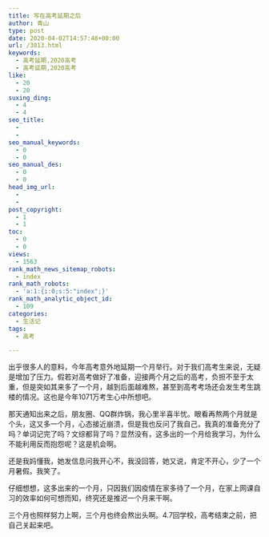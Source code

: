 ```yaml
---
title: 写在高考延期之后
author: 青山
type: post
date: 2020-04-02T14:57:48+00:00
url: /3013.html
keywords:
  - 高考延期,2020高考
  - 高考延期,2020高考
like:
  - 20
  - 20
suxing_ding:
  - 4
  - 4
seo_title:
  - 
  - 
seo_manual_keywords:
  - 0
  - 0
seo_manual_des:
  - 0
  - 0
head_img_url:
  - 
  - 
post_copyright:
  - 1
  - 1
toc:
  - 0
  - 0
views:
  - 1563
rank_math_news_sitemap_robots:
  - index
rank_math_robots:
  - 'a:1:{i:0;s:5:"index";}'
rank_math_analytic_object_id:
  - 109
categories:
  - 生活记
tags:
  - 高考

---
```

出乎很多人的意料，今年高考意外地延期一个月举行。对于我们高考生来说，无疑是增加了压力。假若对高考做好了准备，迎接两个月之后的高考，负担不至于太重，但是突如其来多了一个月，越到后面越难熬，甚至到高考考场还会发生考生跳楼的情况。这也是今年1071万考生心中所想吧。

那天通知出来之后，朋友圈、QQ群炸锅，我心里半喜半忧。眼看再熬两个月就是个头，这又多一个月，心态接近崩溃，但是我也反问了我自己，我真的准备充分了吗？单词记完了吗？文综都背了吗？显然没有，这多出的一个月给我学习，为什么不能利用反而抱怨呢？这是机会啊。

还是我妈懂我，她发信息问我开心不，我没回答，她又说，肯定不开心，少了一个月暑假。我笑了。

仔细想想，这多出来的一个月，只因我们因疫情在家多待了一个月，在家上网课自习的效率如何可想而知，终究还是推迟一个月来干啊。

三个月也照样努力上啊，三个月也终会熬出头啊。4.7回学校，高考结束之前，把自己关起来吧。